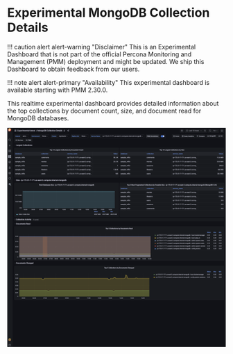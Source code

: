 # Experimental MongoDB Collection Details

!!! caution alert alert-warning "Disclaimer"
    This is an Experimental Dashboard that is not part of the official Percona Monitoring and Management (PMM) deployment and might be updated. We ship this Dashboard to obtain feedback from our users.

!!! note alert alert-primary "Availability"
    This experimental dashboard is available starting with PMM 2.30.0.

This realtime experimental dashboard provides detailed information about the top collections by document count, size, and document read for MongoDB databases.

![!image](../../_images/PMM_Mongodb_Collections_Details_Experimental.png)
